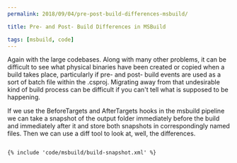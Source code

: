 ```yaml
---
permalink: 2018/09/04/pre-post-build-differences-msbuild/

title: Pre- and Post- Build Differences in MSBuild

tags: [msbuild, code]
---
```


Again with the large codebases. Along with many other problems, it can be difficult to see what physical binaries
have been created or copied when a build takes place, particularly if pre- and post- build events are used as a sort
of batch file within the .csproj. Migrating away from that undesirable kind of build process can be difficult if you can't
tell what is supposed to be happening.

If we use the BeforeTargets and AfterTargets hooks in the msbuild pipeline we can
take a snapshot of the output folder immediately before the build and immediately after it and store both snapshots in
correspondingly named files. Then we can use a diff tool to look at, well, the differences.

```xml

{% include 'code/msbuild/build-snapshot.xml' %}

```
